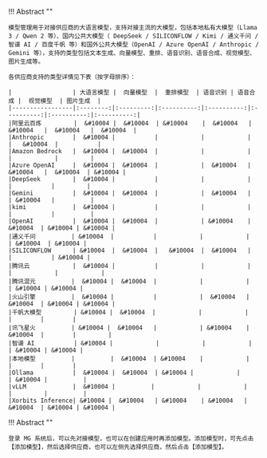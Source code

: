 !!! Abstract ""

    模型管理用于对接供应商的大语言模型，支持对接主流的大模型，包括本地私有大模型（Llama 3 / Qwen 2 等）、国内公共大模型（ DeepSeek / SILICONFLOW / Kimi / 通义千问 / 智谱 AI / 百度千帆 等）和国外公共大模型（OpenAI / Azure OpenAI / Anthropic / Gemini 等），支持的类型包括文本生成、向量模型、重排、语音识别、语音合成、视觉模型、图片生成等。

    各供应商支持的类型详情见下表（按字母排序）：

    |                 | 大语言模型 |  向量模型  |  重排模型  | 语音识别 | 语音合成 |  视觉模型  | 图片生成  |
    |-----------------|:--------:|:---------:|:----------:|:----------:|:----------:|:----------:|:----------:|
    |阿里云百炼         |  &#10004 |  &#10004  | &#10004    |  &#10004   | &#10004   |  &#10004   |  &#10004  |
    |Anthropic        |  &#10004 |           |            |            |           |   &#10004  |           |
    |Amazon Bedrock   |  &#10004 |  &#10004  |            |            |           |            |         |
    |Azure OpenAI     |  &#10004 |  &#10004  |            |  &#10004   | &#10004   |  &#10004  | &#10004 |
    |DeepSeek         |  &#10004 |           |            |            |           |           |         |
    |Gemini           |  &#10004 |  &#10004  |            |  &#10004   |           | &#10004   |          |
    |kimi             |  &#10004 |           |            |            |           |           |          |
    |OpenAI           |  &#10004 |  &#10004  |            | &#10004    |  &#10004  | &#10004 | &#10004 |
    |通义千问          | &#10004  |           |            |            |           | &#10004  | &#10004 |
    |SILICONFLOW      | &#10004  |  &#10004  |   &#10004  |  &#10004   |          |           | &#10004 |
    |腾讯云            |  &#10004 |           |            |            |         |            |            |
    |腾讯混元          |  &#10004 |  &#10004  |            |            |           | &#10004 | &#10004 |
    |火山引擎          |  &#10004 |           |            |  &#10004   |  &#10004  | &#10004 | &#10004 |
    |千帆大模型         | &#10004 |  &#10004  |            |            |           |        |        |
    |讯飞星火          | &#10004 |  &#10004   |            | &#10004    |  &#10004  |        |         |
    |智谱 AI           | &#10004 |            |            |            |           | &#10004 | &#10004 |
    |本地模型          |          |  &#10004  | &#10004    |            |           |        |        |
    |Ollama           |  &#10004 |  &#10004  | &#10004 |            |           | &#10004 |          |
    |vLLM             |  &#10004 |          |            |            |           |         |          |
    |Xorbits Inference| &#10004 |  &#10004   | &#10004    | &#10004   |   &#10004  | &#10004 | &#10004 |

!!! Abstract ""

    登录 MG 系统后，可以先对接模型，也可以在创建应用时再添加模型。添加模型时，可先点击【添加模型】，然后选择供应商，也可以左侧先选择供应商，然后点击【添加模型】。
